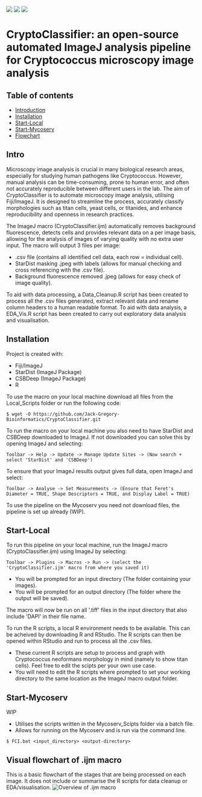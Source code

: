 ![](https://img.shields.io/badge/Automation-Fiji_ImageJ-blue) ![](https://img.shields.io/badge/Stable_Local_build-v1.3-green) ![](https://img.shields.io/badge/Stable_Mycoserv_build-WIP-orange)
# CryptoClassifier: an open-source automated ImageJ analysis pipeline for Cryptococcus microscopy image analysis
## Table of contents
* [Introduction](#Intro)
* [Installation](#Installation)
* [Start-Local](#Start-Local)
* [Start-Mycoserv](#Start-Mycoserv)
* [Flowchart](#visual-flowchart-of-ijm-macro)

## Intro
Microscopy image analysis is crucial in many biological research areas, especially for studying human pathogens like Cryptococcus. However, manual analysis can be time-consuming, prone to human error, and often not accurately reproducible between different users in the lab. The aim of CryptoClassifier is to automate microscopy image analysis, utilising Fiji/ImageJ. It is designed to streamline the process, accurately classify morphologies such as titan cells, yeast cells, or titanides, and enhance reproducibility and openness in research practices.

The ImageJ macro (CryptoClassifier.ijm) automatically removes background fluorescence, detects cells and provides relevant data on a per image basis, allowing for the analysis of images of varying quality with no extra user input. The macro will output 3 files per image:
* .csv file (contains all identified cell data, each row = individual cell).
* StarDist masking .jpeg with labels (allows for manual checking and cross referencing with the .csv file).
* Background fluorescence removed .jpeg (allows for easy check of image quality).

To aid with data processing, a Data_Cleanup.R script has been created to process all the .csv files generated, extract relevant data and rename column headers to a human readable format. To aid with data analysis, a EDA_Vis.R script has been created to carry out exploratory data analysis and visualisation.

## Installation
Project is created with:
* Fiji/ImageJ
* StarDist (ImageJ Package)
* CSBDeep (ImageJ Package)
* R

To use the macro on your local machine download all files from the Local_Scripts folder or run the following code:
```
$ wget -O https://github.com/Jack-Gregory-Bioinformatics/CryptoClassifier.git
```
To run the macro on your local machine you also need to have StarDist and CSBDeep downloaded to ImageJ. If not downloaded you can solve this by opening ImageJ and selecting:
```
Toolbar -> Help -> Update -> Manage Update Sites -> (Now search + select 'StarDist' and 'CSBDeep')
```
To ensure that your ImageJ results output gives full data, open ImageJ and select:
```
Toolbar -> Analyse -> Set Measurements -> (Ensure that Feret's Diameter = TRUE, Shape Descriptors = TRUE, and Display Label = TRUE)
```
To use the pipeline on the Mycoserv you need not download files, the pipeline is set up already (WIP).

## Start-Local
To run this pipeline on your local machine, run the ImageJ macro (CryptoClassifier.ijm) using ImageJ by selecting:
```
Toolbar -> Plugins -> Macros -> Run -> (select the 'CryptoClassifier.ijm' macro from where you saved it)
```
* You will be prompted for an input directory (The folder containing your images).
* You will be prompted for an output directory (The folder where the output will be saved).

The macro will now be run on all '.tiff' files in the input directory that also include 'DAPI' in their file name.

To run the R scripts, a local R environment needs to be available. This can be acheived by downloading R and RStudio. The R scripts can then be opened within RStudio and run to process all the .csv files.
* These current R scripts are setup to process and graph with Cryptococcus neoformans morphology in mind (namely to show titan cells). Feel free to edit the scipts per your own use case.
* You will need to edit the R scripts where prompted to set your working directory to the same location as the ImageJ macro output folder.

## Start-Mycoserv
WIP

* Utilises the scripts written in the Mycoserv_Scipts folder via a batch file.
* Allows for running on the Mycoserv and is run via the command line.

```
$ FCI.bat <input_directory> <output-directory>

```

## Visual flowchart of .ijm macro


This is a basic flowchart of the stages that are being processed on each image. It does not include or summarise the R scripts for data cleanup or EDA/visualisation.
![Overview of .ijm macro](https://github.com/JackUoE/ImageJ-Microscopy-Automation/blob/main/image.jpg?raw=true)

